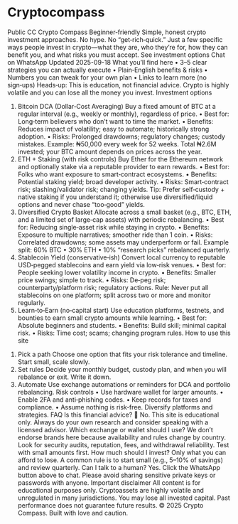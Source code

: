 # Cryptocompass
Public 
CC Crypto Compass
Beginner‑friendly
Simple, honest crypto investment approaches.
No hype. No “get‑rich‑quick.” Just a few specific ways people invest in crypto—what they are, who they’re for, how they can benefit you, and what risks you must accept.
See investment options
Chat on WhatsApp
Updated 2025-09-18
What you’ll find here
	•	3–5 clear strategies you can actually execute
	•	Plain‑English benefits & risks
	•	Numbers you can tweak for your own plan
	•	Links to learn more (no sign‑ups)
Heads‑up: This is education, not financial advice. Crypto is highly volatile and you can lose all the money you invest.
Investment options
1) Bitcoin DCA (Dollar‑Cost Averaging)
Buy a fixed amount of BTC at a regular interval (e.g., weekly or monthly), regardless of price.
	•	Best for: Long‑term believers who don’t want to time the market.
	•	Benefits: Reduces impact of volatility; easy to automate; historically strong adoption.
	•	Risks: Prolonged drawdowns; regulatory changes; custody mistakes.
Example: ₦50,000 every week for 52 weeks. Total ₦2.6M invested; your BTC amount depends on prices across the year.
2) ETH + Staking (with risk controls)
Buy Ether for the Ethereum network and optionally stake via a reputable provider to earn rewards.
	•	Best for: Folks who want exposure to smart‑contract ecosystems.
	•	Benefits: Potential staking yield; broad developer activity.
	•	Risks: Smart‑contract risk; slashing/validator risk; changing yields.
Tip: Prefer self‑custody + native staking if you understand it; otherwise use diversified/liquid options and never chase “too‑good” yields.
3) Diversified Crypto Basket
Allocate across a small basket (e.g., BTC, ETH, and a limited set of large‑cap assets) with periodic rebalancing.
	•	Best for: Reducing single‑asset risk while staying in crypto.
	•	Benefits: Exposure to multiple narratives; smoother ride than 1 coin.
	•	Risks: Correlated drawdowns; some assets may underperform or fail.
Example split: 60% BTC • 30% ETH • 10% “research picks” rebalanced quarterly.
4) Stablecoin Yield (conservative‑ish)
Convert local currency to reputable USD‑pegged stablecoins and earn yield via low‑risk venues.
	•	Best for: People seeking lower volatility income in crypto.
	•	Benefits: Smaller price swings; simple to track.
	•	Risks: De‑peg risk; counterparty/platform risk; regulatory actions.
Rule: Never put all stablecoins on one platform; split across two or more and monitor regularly.
5) Learn‑to‑Earn (no‑capital start)
Use education platforms, testnets, and bounties to earn small crypto amounts while learning.
	•	Best for: Absolute beginners and students.
	•	Benefits: Build skill; minimal capital risk.
	•	Risks: Time cost; scams; changing program rules.
How to use this site
1. Pick a path
Choose one option that fits your risk tolerance and timeline. Start small, scale slowly.
2. Set rules
Decide your monthly budget, custody plan, and when you will rebalance or exit. Write it down.
3. Automate
Use exchange automations or reminders for DCA and portfolio rebalancing.
Risk controls
	•	Use hardware wallet for larger amounts.
	•	Enable 2FA and anti‑phishing codes.
	•	Keep records for taxes and compliance.
	•	Assume nothing is risk‑free. Diversify platforms and strategies.
FAQ
Is this financial advice?
🚫 No. This site is educational only. Always do your own research and consider speaking with a licensed advisor.
Which exchange or wallet should I use?
We don’t endorse brands here because availability and rules change by country. Look for security audits, reputation, fees, and withdrawal reliability. Test with small amounts first.
How much should I invest?
Only what you can afford to lose. A common rule is to start small (e.g., 5–10% of savings) and review quarterly.
Can I talk to a human?
Yes. Click the WhatsApp button above to chat. Please avoid sharing sensitive private keys or passwords with anyone.
Important disclaimer
All content is for educational purposes only. Cryptoassets are highly volatile and unregulated in many jurisdictions. You may lose all invested capital. Past performance does not guarantee future results.
© 2025 Crypto Compass. Built with love and caution.
